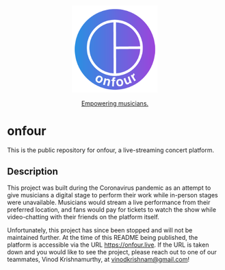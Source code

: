 <p align="center">
  <img src="/src/images/logos/new_logo_outline.png" alt="..." width="200">
</p>
<p align="center">
 <a href="https://master.d2ttrrfsua432p.amplifyapp.com" target="_blank">
  Empowering musicians.
</a>
</p>

# onfour

This is the public repository for onfour, a live-streaming concert platform. 

## Description

This project was built during the Coronavirus pandemic as an attempt to give musicians a digital stage to perform their work while in-person stages were unavailable. Musicians would stream a live performance from their preferred location, and fans would pay for tickets to watch the show while video-chatting with their friends on the platform itself. 

Unfortunately, this project has since been stopped and will not be maintained further. At the time of this README being published, the platform is accessible via the URL https://onfour.live. If the URL is taken down and you would like to see the project, please reach out to one of our teammates, Vinod Krishnamurthy, at vinodkrishnam@gmail.com!

